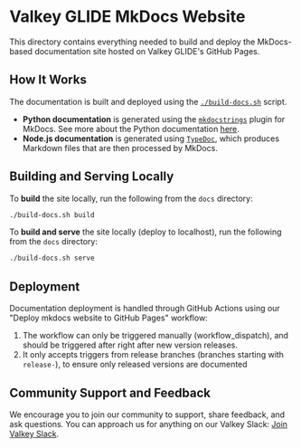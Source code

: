 # Valkey GLIDE MkDocs Website

This directory contains everything needed to build and deploy the MkDocs-based documentation site hosted on Valkey GLIDE's GitHub Pages.

## How It Works

The documentation is built and deployed using the [`./build-docs.sh`](./build-docs.sh) script. 

- **Python documentation** is generated using the [`mkdocstrings`](https://mkdocstrings.github.io/) plugin for MkDocs. See more about the Python documentation [here](https://github.com/valkey-io/valkey-glide/blob/main/python/DEVELOPER.md#documentation).
- **Node.js documentation** is generated using [`TypeDoc`](https://typedoc.org/), which produces Markdown files that are then processed by MkDocs.

## Building and Serving Locally

To **build** the site locally, run the following from the `docs` directory:

```bash
./build-docs.sh build
```

To **build and serve** the site locally (deploy to localhost), run the following from the `docs` directory:
```bash
./build-docs.sh serve
```

## Deployment
Documentation deployment is handled through GitHub Actions using our "Deploy mkdocs website to GitHub Pages" workflow:

1. The workflow can only be triggered manually (workflow_dispatch), and should be triggered after right after new version releases.
2. It only accepts triggers from release branches (branches starting with `release-`), to ensure only released versions are documented


## Community Support and Feedback

We encourage you to join our community to support, share feedback, and ask questions. You can approach us for anything on our Valkey Slack: [Join Valkey Slack](https://join.slack.com/t/valkey-oss-developer/shared_invite/zt-2nxs51chx-EB9hu9Qdch3GMfRcztTSkQ).
